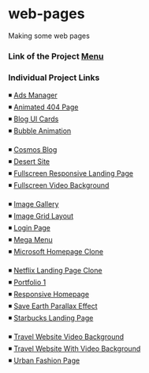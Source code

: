 # web-pages

Making some web pages

### Link of the Project [Menu](https://mridul2820.github.io/web-pages/)

### Individual Project Links

◾ [Ads Manager](https://mridul2820.github.io/web-pages/the-pages/ads-manager/index.html)
<br/>
◾ [Animated 404 Page](https://mridul2820.github.io/web-pages/the-pages/animated-404-page/index.html)
<br/>
◾ [Blog UI Cards](https://mridul2820.github.io/web-pages/the-pages/blog-ui-cards/index.html)
<br/>
◾ [Bubble Animation](https://mridul2820.github.io/web-pages/the-pages/bubble-animation/index.html)
<br/>


◾ [Cosmos Blog](https://mridul2820.github.io/web-pages/the-pages/cosmos-blog/index.html)
<br/>
◾ [Desert Site](https://mridul2820.github.io/web-pages/the-pages/desert-site/index.html)
<br/>
◾ [Fullscreen Responsive Landing Page](https://mridul2820.github.io/web-pages/the-pages/fullscreen-responsive-landing-page/index.html)
<br/>
◾ [Fullscreen Video Background](https://mridul2820.github.io/web-pages/the-pages/fullscreen-video-background/index.html)
<br/>


◾ [Image Gallery](https://mridul2820.github.io/web-pages/the-pages/image-gallery/index.html)
<br/>
◾ [Image Grid Layout](https://mridul2820.github.io/web-pages/the-pages/image-grid-layout/index.html)
<br/>
◾ [Login Page](https://mridul2820.github.io/web-pages/the-pages/login-page/index.html)
<br/>
◾ [Mega Menu](https://mridul2820.github.io/web-pages/the-pages/mega-menu/index.html)
<br/>
◾ [Microsoft Homepage Clone](https://mridul2820.github.io/web-pages/the-pages/microsoft-homepage-clone/index.html)
<br/>


◾ [Netflix Landing Page Clone](https://mridul2820.github.io/web-pages/the-pages/netflix-landing-page-clone/index.html)
<br/>
◾ [Portfolio 1](https://mridul2820.github.io/web-pages/the-pages/portfolio-1/index.html)
<br/>
◾ [Responsive Homepage](https://mridul2820.github.io/web-pages/the-pages/responsive-homepage/index.html)
<br/>
◾ [Save Earth Parallax Effect](https://mridul2820.github.io/web-pages/the-pages/save-earth-parallax-effect/index.html)
<br/>
◾ [Starbucks Landing Page](https://mridul2820.github.io/web-pages/the-pages/starbucks-landing-page/index.html)
<br/>


◾ [Travel Website Video Background](https://mridul2820.github.io/web-pages/the-pages/travel-website-video-background/index.html)
<br/>
◾ [Travel Website With Video Background](https://mridul2820.github.io/web-pages/the-pages/travel-website-with-video-background/index.html)
<br/>
◾ [Urban Fashion Page](https://mridul2820.github.io/web-pages/the-pages/urban-fashion-page/index.html)

